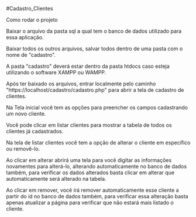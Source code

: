 #Cadastro_Clientes

Como rodar o projeto

Baixar o arquivo da pasta sql a qual tem o banco de dados utilizado para essa aplicação.

Baixar todos os outros arquivos, salvar todos dentro de uma pasta com o nome de "cadastro".

A pasta "cadastro" deverá estar dentro da pasta htdocs caso esteja utilizando o software XAMPP ou WAMPP.

Após ter baixado os arquivos, entrar localmente pelo caminho "https://localhost/cadastro/cadastro.php" para abrir a tela de cadastro de clientes.

Na Tela inicial você tem as opções para preencher os campos cadastrando um novo cliente.

Você pode clicar em listar clientes para mostrar a tabela de todos os clientes já cadastrados.

Na tela de listar clientes você tem a opção de alterar o cliente em específico ou removê-lo.

Ao clicar em alterar abrirá uma tela para você digitar as informações novamentes para alterá-lo, alterando automaticamente no banco de dados também,
para verificar os dados alterados basta clicar em alterar que automaticamente será alterado na tabela.

Ao clicar em remover, você irá remover automaticamente esse cliente a partir do id no banco de dados também,
para verificar essa alteração basta apenas atualizar a página para verificar que não estará mais listado o cliente.



